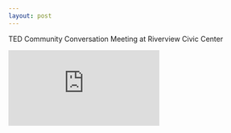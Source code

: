 ```yaml
---
layout: post
---
```


TED Community Conversation Meeting at Riverview Civic Center


<div class="embed-responsive embed-responsive-16by9">
<iframe class="embed-responsive-item" src="https://www.youtube-nocookie.com/embed/7KH17jekX94?rel=0" frameborder="0" allowfullscreen></iframe>
</div>
